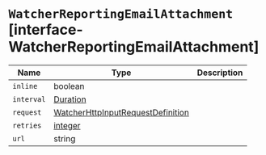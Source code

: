 # `WatcherReportingEmailAttachment` [interface-WatcherReportingEmailAttachment]

| Name | Type | Description |
| - | - | - |
| `inline` | boolean | &nbsp; |
| `interval` | [Duration](./Duration.md) | &nbsp; |
| `request` | [WatcherHttpInputRequestDefinition](./WatcherHttpInputRequestDefinition.md) | &nbsp; |
| `retries` | [integer](./integer.md) | &nbsp; |
| `url` | string | &nbsp; |
